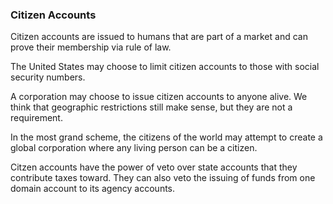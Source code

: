 ###  Citizen Accounts

Citizen accounts are issued to humans that are part of a market and can prove their membership via rule of law.

The United States may choose to limit citizen accounts to those with social security numbers.

A corporation may choose to issue citizen accounts to anyone alive.  We think that geographic restrictions still make sense, but they are not a requirement.

In the most grand scheme, the citizens of the world may attempt to create a global corporation where any living person can be a citizen.

Citzen accounts have the power of veto over state accounts that they contribute taxes toward.  They can also veto the issuing of funds from one domain account to its agency accounts.


